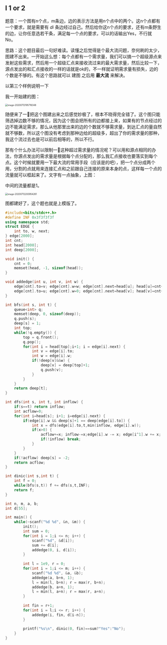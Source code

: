 ## **I 1 or 2**

题意：一个图有n个点，m条边，边的表示方法是用n个点中的两个。这n个点都有一个要求，就是需要有 $di$ 条边经过自己。然后给你这n个点的要求，还有m条野生的边，让你任意选若干条，满足每一个点的要求，可以的话输出Yes，不行就No。

思路：这个题目最后一句好难读。读懂之后觉得是个最大流问题，奈何刷的太少，图建不出来。一开始这么想：每个点都有一个需求量，我们可以搞一个超级源点来发射这些需求，然后用一个超级汇点来接收流过来的最大需求量，然后比较一下，源点发出的和汇点接收的一样的话就是ok的，不一样就证明需求量有损失，边的个数是不够的。有这个思路就可以 建图 之后用 **最大流** 来解决。

以第三个样例说明一下

我一开始建的图：

<img src="https://tva1.sinaimg.cn/large/007S8ZIlgy1ggofs0wvb4j30hy0bqab4.jpg" alt="image-20200712195716348" style="zoom:50%;" />

随便来了一👋把这个图建出来之后感觉妙极了，根本不晓得完全错了。这个图只能筛选掉边数不够的情况，因为这个图会把所有的边都接上来，如果有的节点经过的边不能满足需求，那么从他那里出来的边的个数就不够需求量，到达汇点的量自然就不够数，所以这个图没有考虑到那种边给的超级多，超出了你的需求量的那种，我这个流过去也是可以前后相等的，所以不行。

那有个什么办法可以限制一👋这种超过需求量的情况呢？可以用和源点相同的办法，你源点发出的需求量是根据每个点分配的，那么我汇点接收也要落实到每个点。这个时候就要用一下最大流的常用手段（应该是的吧），把一个点分成两个用，分割的点就用来连接汇点和之前跟自己连接的原来本身的点，这样每一个点的流量就可以框起来了。文字有一点抽象，上图：

中间的流量都是1。

<img src="https://tva1.sinaimg.cn/large/007S8ZIlgy1ggog514z4ej30gc08uab3.jpg" alt="image-20200712200954261" style="zoom:50%;" />

图都建好了，这个题也就是上模版了。

```cpp
#include<bits/stdc++.h>
#define INF 0x3f3f3f3f
using namespace std;
struct EDGE {
	int to, w, next;
} edge[2000];
int cnt;
int head[2000];
int deep[2000];

void init() {
	cnt = 0;
	memset(head, -1, sizeof(head));
}

void addedge(int u, int v, int w) {
	edge[cnt].to=v; edge[cnt].w=w; edge[cnt].next=head[u]; head[u]=cnt++;
	edge[cnt].to=u; edge[cnt].w=0; edge[cnt].next=head[v]; head[v]=cnt++;
}

int bfs(int s, int t) {
	queue<int> q;
	memset(deep, 0, sizeof(deep));
	q.push(s);
	deep[s] = 1;
	int top;
	while(!q.empty()) {
		top = q.front();
		q.pop();
		for(int i = head[top];i+1; i = edge[i].next) {
			int v = edge[i].to;
			int w = edge[i].w;
			if(!deep[v]&&w) {
				deep[v] = deep[top]+1;
				q.push(v);
			}
		}
	}
	return deep[t];
}

int dfs(int s, int t, int inflow) {
	if(s==t) return inflow;
	int acflow=0;
	for(int i=head[s]; i+1; i=edge[i].next) {
		if(edge[i].w && deep[s]+1 == deep[edge[i].to]) {
			int x = dfs(edge[i].to,t,min(inflow, edge[i].w));
			if(x>0) {
				acflow+=x; inflow-=x;edge[i].w -= x; edge[i^1].w += x;
				if(!inflow) break;
			}
		}
	}
	if(!acflow) deep[s] = -2;
	return acflow;
}

int dinic(int s,int t) {
	int f = 0;
	while(bfs(s,t)) f += dfs(s,t,INF);
	return f;
}

int n, m, a, b;
int d[55];

int main() {
	while(~scanf("%d %d", &n, &m)) {
		init();
		int sum = 0;
		for(int i = 1;i <= n; i++) {
			scanf("%d", &d[i]);
			sum += d[i];
			addedge(0, i, d[i]);
		}
		
		int l = 1e9, r = 0;
		for(int i = 1;i <= m; i++) {
			scanf("%d %d", &a, &b);
			addedge(a, b+n, 1);
			l = min(l, b+n); r = max(r, b+n);
			addedge(b, a+n, 1);
			l = min(l, a+n); r = max(r, a+n);
		}
		
		int fin = r+1;
		for(int i = l;i <= r; i++) {
			addedge(i, fin, d[i-n]);
		}
		
		printf("%s\n", dinic(0, fin)==sum?"Yes":"No");
	}
}
```

